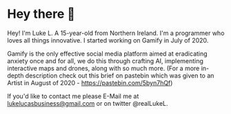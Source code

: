 # Hey there 🙌
Hey! I'm Luke L. A 15-year-old from Northern Ireland. I'm a programmer who loves all things innovative. I started working on Gamify in July of 2020. 

Gamify is the only effective social media platform aimed at eradicating anxiety once and for all, we do this through crafting AI, implementing interactive maps and drones, along with so much more. (For a more in-depth description check out this brief on pastebin which was given to an Artist in August of 2020 - https://pastebin.com/5byn7hQf) 

If you'd like to contact me please E-Mail me at lukelucasbusiness@gmail.com or on twitter @realLukeL. 

